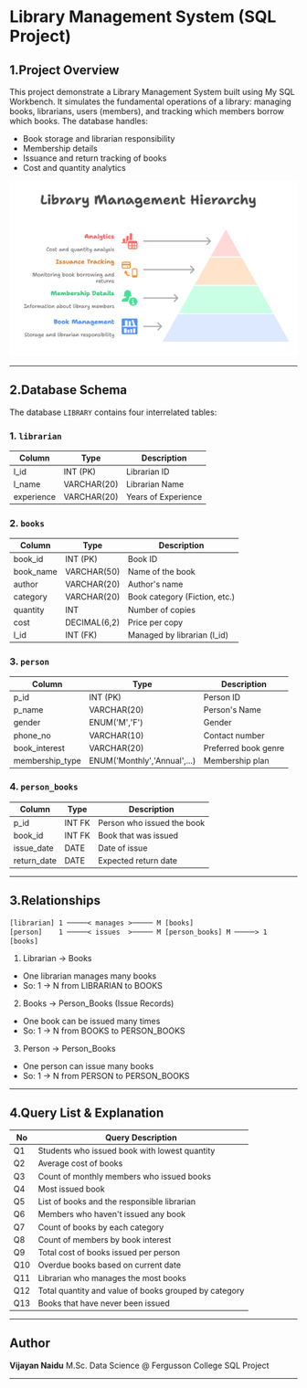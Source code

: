 # **Library Management System (SQL Project)**

## 1.Project Overview
This project demonstrate a Library Management System built using My SQL Workbench. It simulates the fundamental operations of a library: managing books, librarians, users (members), and tracking which members borrow which books.
The database handles:
- Book storage and librarian responsibility
- Membership details
- Issuance and return tracking of books
- Cost and quantity analytics

![Image](https://github.com/vj220803/Library_SQL/blob/main/Library%20Management%20System%20(SQL%20Project).png)

---

## 2.Database Schema

The database `LIBRARY` contains four interrelated tables:

### 1. `librarian`

| Column     | Type        | Description         |
| ---------- | ----------- | ------------------- |
| l\_id      | INT (PK)    | Librarian ID        |
| l\_name    | VARCHAR(20) | Librarian Name      |
| experience | VARCHAR(20) | Years of Experience |

### 2. `books`

| Column     | Type         | Description                   |
| ---------- | ------------ | ----------------------------- |
| book\_id   | INT (PK)     | Book ID                       |
| book\_name | VARCHAR(50)  | Name of the book              |
| author     | VARCHAR(20)  | Author's name                 |
| category   | VARCHAR(20)  | Book category (Fiction, etc.) |
| quantity   | INT          | Number of copies              |
| cost       | DECIMAL(6,2) | Price per copy                |
| l\_id      | INT (FK)     | Managed by librarian (l\_id)  |

### 3. `person`

| Column           | Type                         | Description          |
| ---------------- | ---------------------------- | -------------------- |
| p\_id            | INT (PK)                     | Person ID            |
| p\_name          | VARCHAR(20)                  | Person's Name        |
| gender           | ENUM('M','F')                | Gender               |
| phone\_no        | VARCHAR(10)                  | Contact number       |
| book\_interest   | VARCHAR(20)                  | Preferred book genre |
| membership\_type | ENUM('Monthly','Annual',...) | Membership plan      |

### 4. `person_books`

| Column       | Type   | Description                |
| ------------ | ------ | -------------------------- |
| p\_id        | INT FK | Person who issued the book |
| book\_id     | INT FK | Book that was issued       |
| issue\_date  | DATE   | Date of issue              |
| return\_date | DATE   | Expected return date       |

---

## 3.Relationships

```
[librarian] 1 ─────< manages >───── M [books]
[person]    1 ─────< issues  >───── M [person_books] M ─────> 1 [books]
```
1. Librarian → Books
- One librarian manages many books
- So: 1 → N from LIBRARIAN to BOOKS

2. Books → Person_Books (Issue Records)
- One book can be issued many times
- So: 1 → N from BOOKS to PERSON_BOOKS

3. Person → Person_Books
- One person can issue many books
- So: 1 → N from PERSON to PERSON_BOOKS

---

## 4.Query List & Explanation

| No  | Query Description                                     |
| --- | ----------------------------------------------------- |
| Q1  | Students who issued book with lowest quantity         |
| Q2  | Average cost of books                                 |
| Q3  | Count of monthly members who issued books             |
| Q4  | Most issued book                                      |
| Q5  | List of books and the responsible librarian           |
| Q6  | Members who haven't issued any book                   |
| Q7  | Count of books by each category                       |
| Q8  | Count of members by book interest                     |
| Q9  | Total cost of books issued per person                 |
| Q10 | Overdue books based on current date                   |
| Q11 | Librarian who manages the most books                  |
| Q12 | Total quantity and value of books grouped by category |
| Q13 | Books that have never been issued                     |

---

## Author

**Vijayan Naidu**
M.Sc. Data Science @ Fergusson College
SQL Project

---
